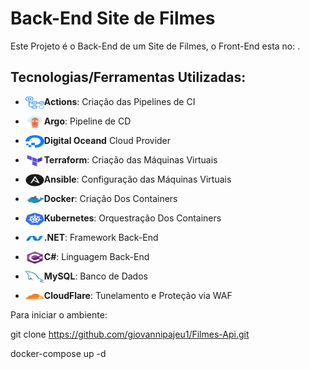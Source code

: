 # Back-End Site de Filmes

Este Projeto é o Back-End de um Site de Filmes, o Front-End esta no: .

## Tecnologias/Ferramentas Utilizadas:

- <img align="left" height="20" width="30" src="https://raw.githubusercontent.com/devicons/devicon/master/icons/githubactions/githubactions-original.svg"> **Actions**: Criação das Pipelines de CI

- <img align="left" height="20" width="30" src="https://raw.githubusercontent.com/devicons/devicon/master/icons/argocd/argocd-original.svg"> **Argo**: Pipeline de CD

-  <img align="left" height="20" width="30" src="https://raw.githubusercontent.com/devicons/devicon/master/icons/digitalocean/digitalocean-original.svg"> **Digital Oceand** Cloud Provider

- <img align="left" height="20" width="30" src="https://raw.githubusercontent.com/devicons/devicon/master/icons/terraform/terraform-original.svg"> **Terraform**: Criação das Máquinas Virtuais

- <img align="left" height="20" width="30" src="https://raw.githubusercontent.com/devicons/devicon/master/icons/ansible/ansible-original.svg"> **Ansible**: Configuração das Máquinas Virtuais

- <img align="left" height="20" width="30" src="https://raw.githubusercontent.com/devicons/devicon/master/icons/docker/docker-original.svg"> **Docker**: Criação Dos Containers

- <img align="left" height="20" width="30" src="https://raw.githubusercontent.com/devicons/devicon/master/icons/kubernetes/kubernetes-original.svg"> **Kubernetes**: Orquestração Dos Containers

- <img align="left" height="20" width="30" src="https://raw.githubusercontent.com/devicons/devicon/master/icons/dot-net/dot-net-original.svg"> **.NET**: Framework Back-End 

- <img align="left" height="20" width="30" src="https://raw.githubusercontent.com/devicons/devicon/master/icons/csharp/csharp-original.svg"> **C#**: Linguagem Back-End

- <img align="left" height="20" width="30" src="https://raw.githubusercontent.com/devicons/devicon/master/icons/mysql/mysql-original.svg"> **MySQL**: Banco de Dados

- <img align="left" height="20" width="30" src="https://raw.githubusercontent.com/devicons/devicon/master/icons/cloudflare/cloudflare-original.svg"> **CloudFlare**: Tunelamento e Proteção via WAF

Para iniciar o ambiente:

git clone https://github.com/giovannipajeu1/Filmes-Api.git

docker-compose up -d 
